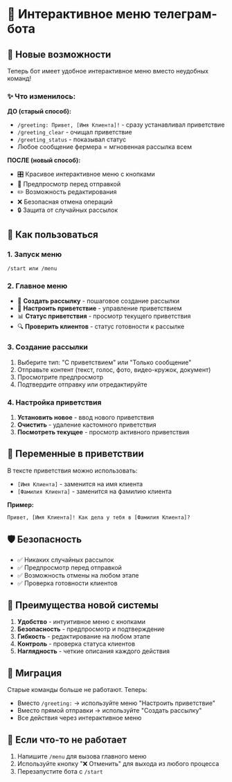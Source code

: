 # 🌾 Интерактивное меню телеграм-бота

## 🚀 Новые возможности

Теперь бот имеет удобное интерактивное меню вместо неудобных команд! 

### ✨ Что изменилось:

**ДО (старый способ):**
- `/greeting: Привет, [Имя Клиента]!` - сразу устанавливал приветствие
- `/greeting_clear` - очищал приветствие  
- `/greeting_status` - показывал статус
- Любое сообщение фермера = мгновенная рассылка всем

**ПОСЛЕ (новый способ):**
- 🎛️ Красивое интерактивное меню с кнопками
- 👀 Предпросмотр перед отправкой
- ✏️ Возможность редактирования
- ❌ Безопасная отмена операций
- 🔒 Защита от случайных рассылок

## 📱 Как пользоваться

### 1. Запуск меню
```
/start или /menu
```

### 2. Главное меню
- 📢 **Создать рассылку** - пошаговое создание рассылки
- 👋 **Настроить приветствие** - управление приветствием
- 📊 **Статус приветствия** - просмотр текущего приветствия
- 🔍 **Проверить клиентов** - статус готовности к рассылке

### 3. Создание рассылки
1. Выберите тип: "С приветствием" или "Только сообщение"
2. Отправьте контент (текст, голос, фото, видео-кружок, документ)
3. Просмотрите предпросмотр
4. Подтвердите отправку или отредактируйте

### 4. Настройка приветствия
1. **Установить новое** - ввод нового приветствия
2. **Очистить** - удаление кастомного приветствия
3. **Посмотреть текущее** - просмотр активного приветствия

## 🔧 Переменные в приветствии

В тексте приветствия можно использовать:
- `[Имя Клиента]` - заменится на имя клиента
- `[Фамилия Клиента]` - заменится на фамилию клиента

**Пример:**
```
Привет, [Имя Клиента]! Как дела у тебя в [Фамилия Клиента]?
```

## 🛡️ Безопасность

- ✅ Никаких случайных рассылок
- ✅ Предпросмотр перед отправкой
- ✅ Возможность отмены на любом этапе
- ✅ Проверка готовности клиентов

## 🎯 Преимущества новой системы

1. **Удобство** - интуитивное меню с кнопками
2. **Безопасность** - предпросмотр и подтверждение
3. **Гибкость** - редактирование на любом этапе
4. **Контроль** - проверка статуса клиентов
5. **Наглядность** - четкие описания каждого действия

## 🔄 Миграция

Старые команды больше не работают. Теперь:
- Вместо `/greeting:` → используйте меню "Настроить приветствие"
- Вместо прямой отправки → используйте "Создать рассылку"
- Все действия через интерактивное меню

## 🐛 Если что-то не работает

1. Напишите `/menu` для вызова главного меню
2. Используйте кнопку "❌ Отменить" для выхода из любого процесса
3. Перезапустите бота с `/start` 